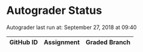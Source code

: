 # Autograder Status
Autograder last run at: September 27, 2018 at 09:40

| GitHub ID | Assignment | Graded Branch |
|-----------|------------|---------------|
